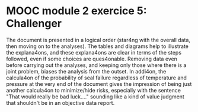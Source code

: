 # MOOC module 2 exercice 5: Challenger


The document is presented in a logical order (star4ng with the overall data, then moving on to the analyses). The tables and diagrams help to illustrate the explana4ons, and these explana4ons are clear in terms of the steps followed, even if some choices are ques4onable. Removing data even before carrying out the analyses, and keeping only those where there is a joint problem, biases the analysis from the outset.
In addi4on, the calcula4on of the probability of seal failure regardless of temperature and pressure at the very end of the document gives the impression of being just another calcula4on to minimize/hide risks, especially with the sentence "That would really be bad luck...." sounding like a kind of value judgment that shouldn't be in an objective data report.
